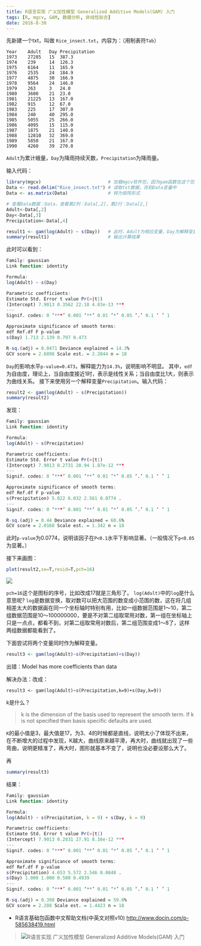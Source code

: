 ```yaml
---
title: R语言实现 广义加性模型 Generalized Additive Models(GAM) 入门
tags: [R, mgcv, GAM, 数据分析, 非线性拟合]
date: 2016-8-30
---
```


先新建一个txt，叫做 ``Rice_insect.txt``，内容为：（用制表符``Tab``）

```
Year    Adult   Day Precipitation
1973    27285   15  387.3
1974    239     14  126.3
1975    6164    11  165.9
1976    2535    24  184.9
1977    4875    30  166.9
1978    9564    24  146.0
1979    263     3   24.0
1980    3600    21  23.0
1981    21225   13  167.0
1982    915     12  67.0
1983    225     17  307.0
1984    240     40  295.0
1985    5055    25  266.0
1986    4095    15  115.0
1987    1875    21  140.0
1988    12810   32  369.0
1989    5850    21  167.0
1990    4260    39  270.8
```

``Adult``为累计蛾量，``Day``为降雨持续天数，``Precipitation``为降雨量。

输入代码：

```R
library(mgcv)                         # 加载mgcv软件包，因为gam函数在这个包里
Data <- read.delim("Rice_insect.txt") # 读取txt数据，存到Data变量中
Data <- as.matrix(Data)               # 转为矩阵形式

# 查看Data数据：Data，查看第2列：Data[,2]，第2行：Data[2,]
Adult<-Data[,2]
Day<-Data[,3]
Precipitation<-Data[,4]

result1 <- gam(log(Adult) ~ s(Day))   # 此时，Adult为相应变量，Day为解释变量
summary(result1)                      # 输出计算结果
```

此时可以看到：

```R
Family: gaussian
Link function: identity

Formula:
log(Adult) ~ s(Day)

Parametric coefficients:
Estimate Std. Error t value Pr(>|t|)
(Intercept) 7.9013 0.3562 22.18 4.83e-13 ***
---
Signif. codes: 0 ‘***’ 0.001 ‘**’ 0.01 ‘*’ 0.05 ‘.’ 0.1 ‘ ’ 1

Approximate significance of smooth terms:
edf Ref.df F p-value
s(Day) 1.713 2.139 0.797 0.473

R-sq.(adj) = 0.0471 Deviance explained = 14.3%
GCV score = 2.6898 Scale est. = 2.2844 n = 18
```

``Day``的影响水平``p-value=0.473``，解释能力为``14.3%``，说明影响不明显。
其中，``edf``为自由度，理论上，当自由度接近1时，表示是线性关系；当自由度比1大，则表示为曲线关系。
接下来使用另一个解释变量``Precipitation``。输入代码：

```R
result2 <- gam(log(Adult) ~ s(Precipitation))
summary(result2)
```

发现：

```R
Family: gaussian 
Link function: identity

Formula:
log(Adult) ~ s(Precipitation)

Parametric coefficients:
Estimate Std. Error t value Pr(>|t|) 
(Intercept) 7.9013 0.2731 28.94 1.87e-12 ***
---
Signif. codes: 0 ‘***’ 0.001 ‘**’ 0.01 ‘*’ 0.05 ‘.’ 0.1 ‘ ’ 1

Approximate significance of smooth terms:
edf Ref.df F p-value 
s(Precipitation) 5.022 6.032 2.561 0.0774 .
---
Signif. codes: 0 ‘***’ 0.001 ‘**’ 0.01 ‘*’ 0.05 ‘.’ 0.1 ‘ ’ 1

R-sq.(adj) = 0.44 Deviance explained = 60.6%
GCV score = 2.0168 Scale est. = 1.342 n = 18
```

此时``p-value``为0.0774，说明该因子在``P<0.1``水平下影响显著。（一般情况下``p<0.05``为显著。）

接下来画图：

```R
plot(result2,se=T,resid=T,pch=16)
```

![](https://raw.githubusercontent.com/xieguigang/xieguigang.github.io-hexo/master/images/022114475621496.png)

``pch=16``这个是图标的序号，比如改成17就是三角形了。
``log(Adult)``中的``log``是什么意思呢?
``log``是数据变换，取对数可以把大范围的数变成小范围的数，这在将几组相差太大的数据画在同一个坐标轴时特别有用，比如一组数据范围是1～10，第二组数据范围是10～100000000，要是不对第二组取常用对数，第一组在坐标轴上只是一点点，都看不到，对第二组取常用对数后，第二组范围变成1～8了，这样两组数据都能看到了。

下面尝试将两个变量同时作为解释变量。

```R
result3 <- gam(log(Adult)~s(Precipitation)+s(Day))
```

出错：Model has more coefficients than data

解决办法：改成：

```
result3 <- gam(log(Adult)~s(Precipitation,k=9)+s(Day,k=9))
```

k是什么？

> k is the dimension of the basis used to represent the smooth term. If k is not specified then basis specific defaults are used.

``K``的最小值是3，最大值是17，为3、4的时候都是直线，说明太小了体现不出来，在不断增大的过程中发现，K越大，曲线原来越平滑，再大时，曲线就出现了一些弯曲，说明更精准了，再大时，图形就基本不变了，说明也没必要设那么大了。

再

```R
summary(result3)
```

结果：

```R
Family: gaussian 
Link function: identity

Formula:
log(Adult) ~ s(Precipitation, k = 9) + s(Day, k = 9)

Parametric coefficients:
Estimate Std. Error t value Pr(>|t|) 
(Intercept) 7.9013 0.2831 27.91 8.16e-12 ***
---
Signif. codes: 0 ‘***’ 0.001 ‘**’ 0.01 ‘*’ 0.05 ‘.’ 0.1 ‘ ’ 1

Approximate significance of smooth terms:
edf Ref.df F p-value 
s(Precipitation) 4.653 5.572 2.546 0.0848 .
s(Day) 1.000 1.000 0.500 0.4939 
---
Signif. codes: 0 ‘***’ 0.001 ‘**’ 0.01 ‘*’ 0.05 ‘.’ 0.1 ‘ ’ 1

R-sq.(adj) = 0.398 Deviance explained = 59.8%
GCV score = 2.288 Scale est. = 1.4423 n = 18
```

+ R语言基础包函数中文帮助文档(中英文对照v10)   http://www.docin.com/p-585638419.html

> ![R语言实现 广义加性模型 Generalized Additive Models(GAM) 入门](https://raw.githubusercontent.com/xieguigang/xieguigang.github.io-hexo/master/images/qrcode/mgcv_GAM.png)